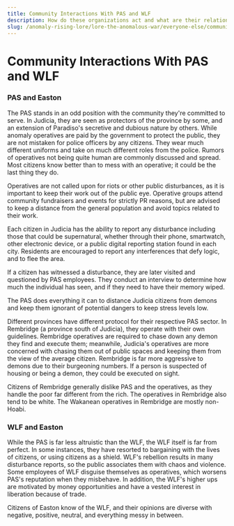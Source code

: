 ```yaml
---
title: Community Interactions With PAS and WLF
description: How do these organizations act and what are their relations to the community.
slug: /anomaly-rising-lore/lore-the-anomalous-war/everyone-else/community-interactions-with-PAS-and-WLF
---
```



# Community Interactions With PAS and WLF

### PAS and Easton

The PAS stands in an odd position with the community they're committed to serve. In Judicia, they are seen as protectors of the province by some, and an extension of Paradiso's secretive and dubious nature by others. While anomaly operatives are paid by the government to protect the public, they are not mistaken for police officers by any citizens. They wear much different uniforms and take on much different roles from the police. Rumors of operatives not being quite human are commonly discussed and spread. Most citizens know better than to mess with an operative; it could be the last thing they do.

Operatives are not called upon for riots or other public disturbances, as it is important to keep their work out of the public eye. Operative groups attend community fundraisers and events for strictly PR reasons, but are advised to keep a distance from the general population and avoid topics related to their work.

Each citizen in Judicia has the ability to report any disturbance including those that could be supernatural, whether through their phone, smartwatch, other electronic device, or a public digital reporting station found in each city. Residents are encouraged to report any interferences that defy logic, and to flee the area.

If a citizen has witnessed a disturbance, they are later visited and questioned by PAS employees. They conduct an interview to determine how much the individual has seen, and if they need to have their memory wiped.

The PAS does everything it can to distance Judicia citizens from demons and keep them ignorant of potential dangers to keep stress levels low.

Different provinces have different protocol for their respective PAS sector. In Rembridge (a province south of Judicia), they operate with their own guidelines. Rembridge operatives are required to chase down any demon they find and execute them; meanwhile, Judicia's operatives are more concerned with chasing them out of public spaces and keeping them from the view of the average citizen. Rembridge is far more aggressive to demons due to their burgeoning numbers. If a person is suspected of housing or being a demon, they could be executed on sight.

Citizens of Rembridge generally dislike PAS and the operatives, as they handle the poor far different from the rich. The operatives in Rembridge also tend to be white. The Wakanean operatives in Rembridge are mostly non-Hoabi.

### WLF and Easton

While the PAS is far less altruistic than the WLF, the WLF itself is far from perfect. In some instances, they have resorted to bargaining with the lives of citizens, or using citizens as a shield. WLF's rebellion results in many disturbance reports, so the public associates them with chaos and violence. Some employees of WLF disguise themselves as operatives, which worsens PAS's reputation when they misbehave. In addition, the WLF's higher ups are motivated by money opportunities and have a vested interest in liberation because of trade.

Citizens of Easton know of the WLF, and their opinions are diverse with negative, positive, neutral, and everything messy in between.

